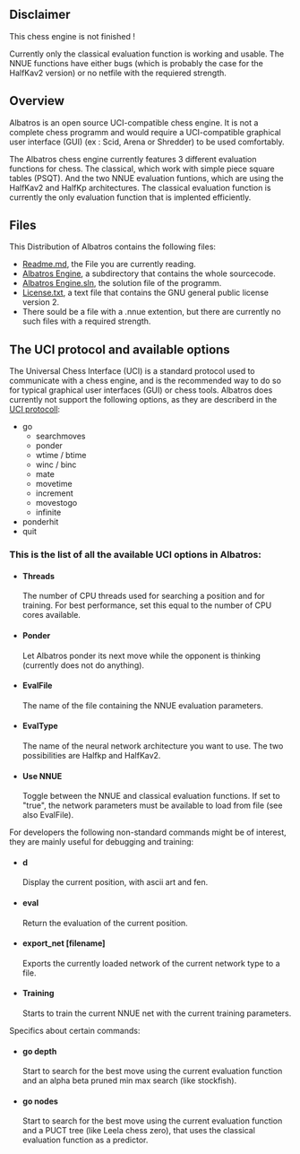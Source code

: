 ## Disclaimer

This chess engine is not finished !


Currently only the classical evaluation function is working and usable. The NNUE functions have either bugs (which is probably the case for the HalfKav2 version) or no netfile with the requiered strength.

## Overview

Albatros is an open source UCI-compatible chess engine. It is not a complete chess programm and would require a UCI-compatible graphical user interface (GUI) (ex : Scid, Arena or Shredder) to be used comfortably.

The Albatros chess engine currently features 3 different evaluation functions for chess. The classical, which work with simple piece square tables (PSQT). And the two NNUE evaluation funtions, which are using the HalfKav2 and HalfKp architectures. The classical evaluation function is currently the only evaluation function that is implented efficiently.

## Files

This Distribution of Albatros contains the following files:

* [Readme.md](https://github.com/PiIsRational/Albatros/blob/master/README.md), the File you are currently reading.
* [Albatros Engine](https://github.com/PiIsRational/Albatros/tree/master/Albatros%20Engine), a subdirectory that contains the whole sourcecode.
* [Albatros Engine.sln](https://github.com/PiIsRational/Albatros/blob/master/Albatros%20Engine.sln), the solution file of the programm.
* [License.txt](https://github.com/PiIsRational/Albatros/blob/master/LICENSE), a text file that contains the GNU general public license version 2.
* There sould be a file with a .nnue extention, but there are currently no such files with a required strength.

## The UCI protocol and available options

The Universal Chess Interface (UCI) is a standard protocol used to communicate with a chess engine, and is the recommended way to do so for typical graphical user interfaces (GUI) or chess tools. Albatros does currently not support the following options, as they are describerd in the [UCI protocoll](https://www.shredderchess.com/download/div/uci.zip):

 * go
   * searchmoves
   * ponder
   * wtime / btime
   * winc / binc
   * mate
   * movetime
   * increment
   * movestogo
   * infinite
 * ponderhit
 * quit

### This is the list of all the available UCI options in Albatros:

 * #### Threads
   The number of CPU threads used for searching a position and for training. For best performance, set this equal to the number of CPU cores available.
   
 * #### Ponder 
   Let Albatros ponder its next move while the opponent is thinking (currently does not do anything).
   
 * #### EvalFile
   The name of the file containing the NNUE evaluation parameters.
   
 * #### EvalType
   The name of the neural network architecture you want to use. The two possibilities are Halfkp and HalfKav2.
   
 * #### Use NNUE
   Toggle between the NNUE and classical evaluation functions. If set to "true",
   the network parameters must be available to load from file (see also EvalFile).
   
For developers the following non-standard commands might be of interest, they are mainly useful for debugging and training:

  * #### d
    Display the current position, with ascii art and fen.
    
  * #### eval
    Return the evaluation of the current position.
    
  * #### export_net [filename]
    Exports the currently loaded network of the current network type to a file.
    
  * #### Training
    Starts to train the current NNUE net with the current training parameters.
    
Specifics about certain commands:

  * #### go depth 
    Start to search for the best move using the current evaluation function and an alpha beta pruned min max search (like stockfish).
    
  * #### go nodes 
    Start to search for the best move using the current evaluation function and a PUCT tree (like Leela chess zero), that uses the classical evaluation  function as a     predictor.  
